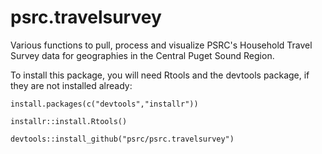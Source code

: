 # psrc.travelsurvey

Various functions to pull, process and visualize PSRC's Household Travel Survey data for geographies in the Central Puget Sound Region.

To install this package, you will need Rtools and the devtools package, if they are not installed already:

`install.packages(c("devtools","installr"))`

`installr::install.Rtools()`

`devtools::install_github("psrc/psrc.travelsurvey")`

